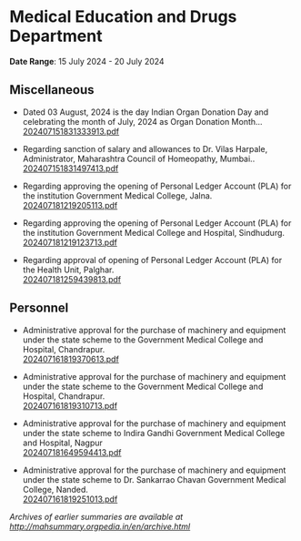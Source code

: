 # Medical Education and Drugs Department

**Date Range**: 15 July 2024 - 20 July 2024


## Miscellaneous
- Dated 03 August, 2024 is the day    Indian Organ Donation Day and celebrating the month of July, 2024 as Organ Donation Month...\
  [202407151831333913.pdf](https://gr.maharashtra.gov.in/Site/Upload/Government%20Resolutions/English/202407151831333913.pdf)

- Regarding sanction of salary and allowances to Dr. Vilas Harpale, Administrator, Maharashtra Council of Homeopathy, Mumbai..\
  [202407151831497413.pdf](https://gr.maharashtra.gov.in/Site/Upload/Government%20Resolutions/English/202407151831497413.pdf)

- Regarding approving the opening of Personal Ledger Account (PLA) for the institution Government Medical College, Jalna.\
  [202407181219205113.pdf](https://gr.maharashtra.gov.in/Site/Upload/Government%20Resolutions/English/202407181219205113.pdf)

- Regarding approving the opening of Personal Ledger Account (PLA) for the institution Government Medical College and Hospital, Sindhudurg.\
  [202407181219123713.pdf](https://gr.maharashtra.gov.in/Site/Upload/Government%20Resolutions/English/202407181219123713.pdf)

- Regarding approval of opening of Personal Ledger Account (PLA) for the Health Unit, Palghar.\
  [202407181259439813.pdf](https://gr.maharashtra.gov.in/Site/Upload/Government%20Resolutions/English/202407181259439813.pdf)

## Personnel
- Administrative approval for the purchase of machinery and equipment under the state scheme to the Government Medical College and Hospital, Chandrapur.\
  [202407161819370613.pdf](https://gr.maharashtra.gov.in/Site/Upload/Government%20Resolutions/English/202407161819370613.pdf)

- Administrative approval for the purchase of machinery and equipment under the state scheme to the Government Medical College and Hospital, Chandrapur.\
  [202407161819310713.pdf](https://gr.maharashtra.gov.in/Site/Upload/Government%20Resolutions/English/202407161819310713.pdf)

- Administrative approval for the purchase of machinery and equipment under the state scheme to Indira Gandhi Government Medical College and Hospital, Nagpur\
  [202407181649594413.pdf](https://gr.maharashtra.gov.in/Site/Upload/Government%20Resolutions/English/202407181649594413.pdf)

- Administrative approval for the purchase of machinery and equipment under the state scheme to Dr. Sankarrao Chavan Government Medical College, Nanded.\
  [202407161819251013.pdf](https://gr.maharashtra.gov.in/Site/Upload/Government%20Resolutions/English/202407161819251013.pdf)


*Archives of earlier summaries are available at http://mahsummary.orgpedia.in/en/archive.html*